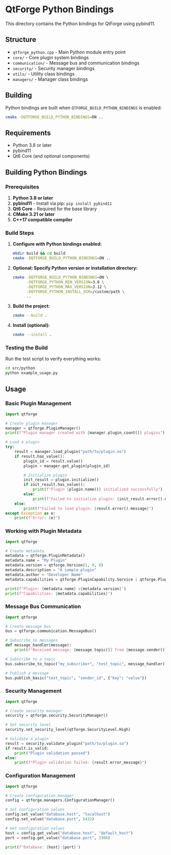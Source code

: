 # QtForge Python Bindings

This directory contains the Python bindings for QtForge using pybind11.

## Structure

- `qtforge_python.cpp` - Main Python module entry point
- `core/` - Core plugin system bindings
- `communication/` - Message bus and communication bindings
- `security/` - Security manager bindings
- `utils/` - Utility class bindings
- `managers/` - Manager class bindings

## Building

Python bindings are built when `QTFORGE_BUILD_PYTHON_BINDINGS` is enabled:

```bash
cmake -DQTFORGE_BUILD_PYTHON_BINDINGS=ON ..
```

## Requirements

- Python 3.8 or later
- pybind11
- Qt6 Core (and optional components)

## Building Python Bindings

### Prerequisites

1. **Python 3.8 or later**
2. **pybind11** - Install via pip: `pip install pybind11`
3. **Qt6 Core** - Required for the base library
4. **CMake 3.21 or later**
5. **C++17 compatible compiler**

### Build Steps

1. **Configure with Python bindings enabled:**

   ```bash
   mkdir build && cd build
   cmake -DQTFORGE_BUILD_PYTHON_BINDINGS=ON ..
   ```

2. **Optional: Specify Python version or installation directory:**

   ```bash
   cmake -DQTFORGE_BUILD_PYTHON_BINDINGS=ON \
         -DQTFORGE_PYTHON_MIN_VERSION=3.8 \
         -DQTFORGE_PYTHON_MAX_VERSION=3.12 \
         -DQTFORGE_PYTHON_INSTALL_DIR=/custom/path \
         ..
   ```

3. **Build the project:**

   ```bash
   cmake --build .
   ```

4. **Install (optional):**
   ```bash
   cmake --install .
   ```

### Testing the Build

Run the test script to verify everything works:

```bash
cd src/python
python example_usage.py
```

## Usage

### Basic Plugin Management

```python
import qtforge

# Create plugin manager
manager = qtforge.PluginManager()
print(f"Plugin manager created with {manager.plugin_count()} plugins")

# Load a plugin
try:
    result = manager.load_plugin("path/to/plugin.so")
    if result.has_value():
        plugin_id = result.value()
        plugin = manager.get_plugin(plugin_id)

        # Initialize plugin
        init_result = plugin.initialize()
        if init_result.has_value():
            print(f"Plugin {plugin.name()} initialized successfully")
        else:
            print(f"Failed to initialize plugin: {init_result.error().message}")
    else:
        print(f"Failed to load plugin: {result.error().message}")
except Exception as e:
    print(f"Error: {e}")
```

### Working with Plugin Metadata

```python
import qtforge

# Create metadata
metadata = qtforge.PluginMetadata()
metadata.name = "My Plugin"
metadata.version = qtforge.Version(1, 0, 0)
metadata.description = "A sample plugin"
metadata.author = "Developer Name"
metadata.capabilities = qtforge.PluginCapability.Service | qtforge.PluginCapability.Network

print(f"Plugin: {metadata.name} v{metadata.version}")
print(f"Capabilities: {metadata.capabilities}")
```

### Message Bus Communication

```python
import qtforge

# Create message bus
bus = qtforge.communication.MessageBus()

# Subscribe to messages
def message_handler(message):
    print(f"Received message: {message.topic()} from {message.sender()}")

# Subscribe to a topic
bus.subscribe_to_topic("my_subscriber", "test_topic", message_handler)

# Publish a message
bus.publish_basic("test_topic", "sender_id", {"key": "value"})
```

### Security Management

```python
import qtforge

# Create security manager
security = qtforge.security.SecurityManager()

# Set security level
security.set_security_level(qtforge.SecurityLevel.High)

# Validate a plugin
result = security.validate_plugin("path/to/plugin.so")
if result.is_valid:
    print("Plugin validation passed")
else:
    print(f"Plugin validation failed: {result.error_message}")
```

### Configuration Management

```python
import qtforge

# Create configuration manager
config = qtforge.managers.ConfigurationManager()

# Set configuration values
config.set_value("database.host", "localhost")
config.set_value("database.port", 5432)

# Get configuration values
host = config.get_value("database.host", "default_host")
port = config.get_value("database.port", 3306)

print(f"Database: {host}:{port}")
```
